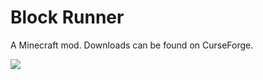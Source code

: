 # Block Runner

A Minecraft mod. Downloads can be found on CurseForge.

![](https://i.imgur.com/i1guYSt.png)
